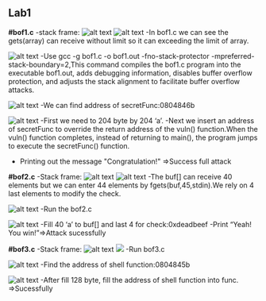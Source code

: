 ## Lab1
**#bof1.c**
-stack frame:
![alt text](image.png)
![alt text](image-1.png)
-In bof1.c we can see the gets(array) can receive without limit so it can exceeding the limit of array.

![alt text](image-2.png)
-Use gcc -g bof1.c -o bof1.out -fno-stack-protector -mpreferred-stack-boundary=2,This command compiles the bof1.c program into the executable bof1.out, adds debugging information, disables buffer overflow protection, and adjusts the stack alignment to facilitate buffer overflow attacks.

![alt text](image-3.png)
-We can find address of secretFunc:0804846b

![alt text](image-4.png)
-First we need to 204 byte by 204 ‘a’.
-Next we insert an address of secretFunc to override the return address of the vuln() function.When the vuln() function completes, instead of returning to main(), the program jumps to execute the secretFunc() function.
- Printing out the message "Congratulation!" =>Success full attack

**#bof2.c**
-Stack frame:
![alt text](image-5.png)
![alt text](image-6.png)
-The buf[] can receive 40 elements but we can enter 44 elements by fgets(buf,45,stdin).We rely on 4 last elements to modify the check.

![alt text](image-7.png)
-Run the bof2.c

![alt text](image-8.png)
-Fill 40 ‘a’ to buf[] and last 4 for check:0xdeadbeef
-Print “Yeah! You win!”=>Attack sucessfully

**#bof3.c**
-Stack frame:
![alt text](image-9.png)
![](image-10.png)
-Run bof3.c

![alt text](image-11.png)
-Find the address of shell function:0804845b

![alt text](image-12.png)
-After fill 128 byte, fill the address of shell function into func.
=>Sucessfully